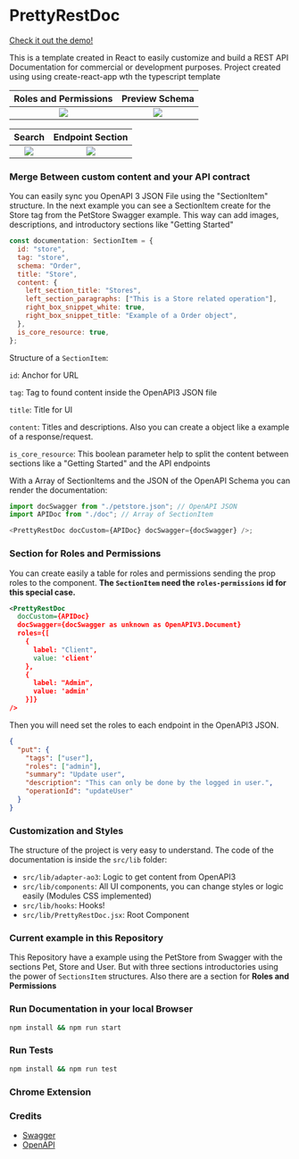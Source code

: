# PrettyRestDoc

[Check it out the demo!](https://charlyjazz.github.io/prettyrestdoc/#User)

This is a template created in React to easily customize and build a REST API Documentation for commercial or development purposes. Project created using using create-react-app wth the typescript template

|                                            Roles and Permissions                                            |                                               Preview Schema                                                |
| :---------------------------------------------------------------------------------------------------------: | :---------------------------------------------------------------------------------------------------------: |
| ![](https://user-images.githubusercontent.com/12489333/124013991-59944b00-d9b9-11eb-825e-5a02a9b99487.jpeg) | ![](https://user-images.githubusercontent.com/12489333/124013983-57ca8780-d9b9-11eb-90b6-6a0227e8bac3.jpeg) |

|                                                   Search                                                    |                                              Endpoint Section                                               |
| :---------------------------------------------------------------------------------------------------------: | :---------------------------------------------------------------------------------------------------------: |
| ![](https://user-images.githubusercontent.com/12489333/124014002-5b5e0e80-d9b9-11eb-90ae-90e42f798149.jpeg) | ![](https://user-images.githubusercontent.com/12489333/124014698-3a49ed80-d9ba-11eb-9357-4678e4ebe17c.jpeg) |

### Merge Between custom content and your API contract

You can easily sync you OpenAPI 3 JSON File using the "SectionItem" structure. In the next example you can see a SectionItem create for the Store tag from the PetStore Swagger example. This way can add images, descriptions, and introductory sections like "Getting Started"

```javascript
const documentation: SectionItem = {
  id: "store",
  tag: "store",
  schema: "Order",
  title: "Store",
  content: {
    left_section_title: "Stores",
    left_section_paragraphs: ["This is a Store related operation"],
    right_box_snippet_white: true,
    right_box_snippet_title: "Example of a Order object",
  },
  is_core_resource: true,
};
```

Structure of a `SectionItem`:

`id`: Anchor for URL

`tag`: Tag to found content inside the OpenAPI3 JSON file

`title`: Title for UI

`content`: Titles and descriptions. Also you can create a object like a example of a response/request.

`is_core_resource`: This boolean parameter help to split the content between sections like a "Getting Started" and the API endpoints

With a Array of SectionItems and the JSON of the OpenAPI Schema you can render the documentation:

```javascript
import docSwagger from "./petstore.json"; // OpenAPI JSON
import APIDoc from "./doc"; // Array of SectionItem

<PrettyRestDoc docCustom={APIDoc} docSwagger={docSwagger} />;
```

### Section for Roles and Permissions

You can create easily a table for roles and permissions sending the prop roles to the component. **The `SectionItem` need the `roles-permissions` id for this special case.**

```xml
<PrettyRestDoc
  docCustom={APIDoc}
  docSwagger={docSwagger as unknown as OpenAPIV3.Document}
  roles={[
    {
      label: "Client",
      value: 'client'
    },
    {
      label: "Admin",
      value: 'admin'
    }]}
/>
```

Then you will need set the roles to each endpoint in the OpenAPI3 JSON.

```json
{
  "put": {
    "tags": ["user"],
    "roles": ["admin"],
    "summary": "Update user",
    "description": "This can only be done by the logged in user.",
    "operationId": "updateUser"
  }
}
```

### Customization and Styles

The structure of the project is very easy to understand. The code of the documentation is inside the `src/lib` folder:

- `src/lib/adapter-ao3`: Logic to get content from OpenAPI3
- `src/lib/components`: All UI components, you can change styles or logic easily (Modules CSS implemented)
- `src/lib/hooks`: Hooks!
- `src/lib/PrettyRestDoc.jsx`: Root Component

### Current example in this Repository

This Repository have a example using the PetStore from Swagger with the sections Pet, Store and User. But with three sections introductories using the power of `SectionsItem` structures. Also there are a section for **Roles and Permissions**

### Run Documentation in your local Browser

```bash
npm install && npm run start
```

### Run Tests

```bash
npm install && npm run test
```

### Chrome Extension

### Credits

- [Swagger](https://swagger.io/)
- [OpenAPI](https://www.openapis.org/)
